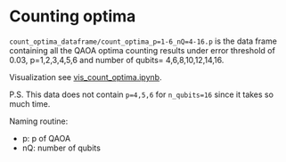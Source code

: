 # Counting optima

`count_optima_dataframe/count_optima_p=1-6_nQ=4-16.p`
is the data frame containing all the QAOA optima counting results
under error threshold of 0.03, p=1,2,3,4,5,6 and number of qubits=
4,6,8,10,12,14,16.

Visualization see [vis_count_optima.ipynb](../vis_count_optima.ipynb).

P.S. This data does not contain `p=4,5,6` for `n_qubits=16` since
it takes so much time.

Naming routine:

- p: p of QAOA
- nQ: number of qubits


